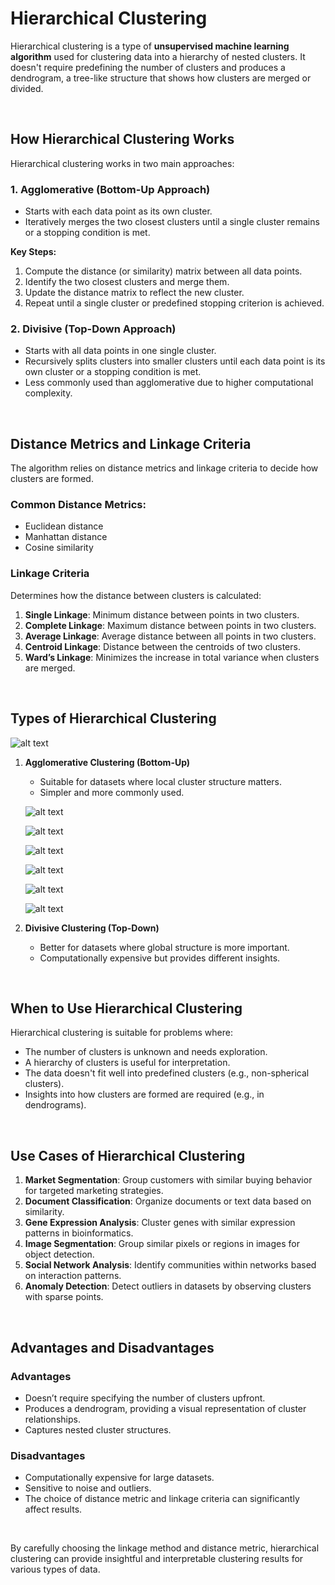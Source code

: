 # Hierarchical Clustering

Hierarchical clustering is a type of **unsupervised machine learning algorithm** used for clustering data into a hierarchy of nested clusters. It doesn't require predefining the number of clusters and produces a dendrogram, a tree-like structure that shows how clusters are merged or divided.

<br>

## How Hierarchical Clustering Works
Hierarchical clustering works in two main approaches:

### 1. Agglomerative (Bottom-Up Approach)
- Starts with each data point as its own cluster.
- Iteratively merges the two closest clusters until a single cluster remains or a stopping condition is met.

**Key Steps:**
1. Compute the distance (or similarity) matrix between all data points.
2. Identify the two closest clusters and merge them.
3. Update the distance matrix to reflect the new cluster.
4. Repeat until a single cluster or predefined stopping criterion is achieved.

### 2. Divisive (Top-Down Approach)
- Starts with all data points in one single cluster.
- Recursively splits clusters into smaller clusters until each data point is its own cluster or a stopping condition is met.
- Less commonly used than agglomerative due to higher computational complexity.

<br>

## Distance Metrics and Linkage Criteria
The algorithm relies on distance metrics and linkage criteria to decide how clusters are formed.

### Common Distance Metrics:
- Euclidean distance
- Manhattan distance
- Cosine similarity

### Linkage Criteria
Determines how the distance between clusters is calculated:
1. **Single Linkage**: Minimum distance between points in two clusters.
2. **Complete Linkage**: Maximum distance between points in two clusters.
3. **Average Linkage**: Average distance between all points in two clusters.
4. **Centroid Linkage**: Distance between the centroids of two clusters.
5. **Ward’s Linkage**: Minimizes the increase in total variance when clusters are merged.

<br>

## Types of Hierarchical Clustering

![alt text](README-imgs/Type_of_Hierarchical_Clustering.png)

1. **Agglomerative Clustering (Bottom-Up)**
   - Suitable for datasets where local cluster structure matters.
   - Simpler and more commonly used.

   ![alt text](README-imgs/ex-1.png)

   ![alt text](README-imgs/ex-2.png)

   ![alt text](README-imgs/ex-3.png)

   ![alt text](README-imgs/ex-4.png)

   ![alt text](README-imgs/ex-5.png)

   ![alt text](README-imgs/ex-6.png)

2. **Divisive Clustering (Top-Down)**
   - Better for datasets where global structure is more important.
   - Computationally expensive but provides different insights.

<br>

## When to Use Hierarchical Clustering
Hierarchical clustering is suitable for problems where:
- The number of clusters is unknown and needs exploration.
- A hierarchy of clusters is useful for interpretation.
- The data doesn't fit well into predefined clusters (e.g., non-spherical clusters).
- Insights into how clusters are formed are required (e.g., in dendrograms).

<br>

## Use Cases of Hierarchical Clustering
1. **Market Segmentation**: Group customers with similar buying behavior for targeted marketing strategies.
2. **Document Classification**: Organize documents or text data based on similarity.
3. **Gene Expression Analysis**: Cluster genes with similar expression patterns in bioinformatics.
4. **Image Segmentation**: Group similar pixels or regions in images for object detection.
5. **Social Network Analysis**: Identify communities within networks based on interaction patterns.
6. **Anomaly Detection**: Detect outliers in datasets by observing clusters with sparse points.

<br>

## Advantages and Disadvantages

### Advantages
- Doesn’t require specifying the number of clusters upfront.
- Produces a dendrogram, providing a visual representation of cluster relationships.
- Captures nested cluster structures.

### Disadvantages
- Computationally expensive for large datasets.
- Sensitive to noise and outliers.
- The choice of distance metric and linkage criteria can significantly affect results.

<br>

By carefully choosing the linkage method and distance metric, hierarchical clustering can provide insightful and interpretable clustering results for various types of data.
